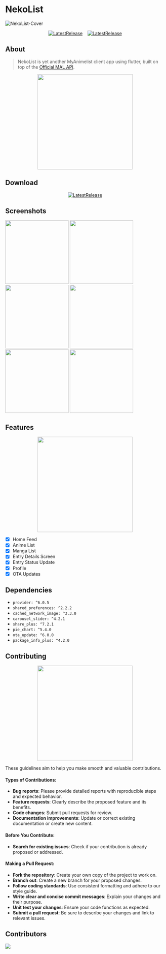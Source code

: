 # NekoList

![NekoList-Cover](https://github.com/ajxv/NekoList/assets/56473062/f9db75b5-c04c-4961-b24f-95c34a406ee8)

<div align='center'>
  
[![LatestRelease](https://img.shields.io/github/v/release/ajxv/NekoList?include_prereleases&label=latest%20release&style=for-the-badge)](https://github.com/ajxv/NekoList/releases/latest)
&nbsp;&nbsp;
[![LatestRelease](https://img.shields.io/github/stars/ajxv/NekoList?style=for-the-badge)](https://github.com/ajxv/NekoList/stargazers)
  
</div>

## About
> NekoList is yet another MyAnimelist client app using flutter, built on top of the [Official MAL API](https://myanimelist.net/apiconfig/references/api/v2).

<p align="center">
  <img src="https://media.giphy.com/media/l1JojQgfmzId3IHM4/giphy.gif" width=300>
</p>

## Download
<div align='center'>
  
[![LatestRelease](https://img.shields.io/badge/Android-3DDC84?style=for-the-badge&logo=android&logoColor=white)](https://github.com/ajxv/NekoList/releases/latest)
  
</div>

## Screenshots
<p float="left">
  <img src="https://github.com/ajxv/NekoList/assets/56473062/a43cf3a4-db44-47a3-b3a2-101c46d71731" width="200" /> 
  <img src="https://github.com/ajxv/NekoList/assets/56473062/2eb60c2f-79a0-4252-ae84-bc188b79ba17" width="200" /> 
  <img src="https://github.com/ajxv/NekoList/assets/56473062/f4981e1c-1aeb-49c6-9306-6facbebfe6da" width="200" /> 
  <img src="https://github.com/ajxv/NekoList/assets/56473062/a79eb98f-8486-407c-aa1b-63cf65b91288" width="200" /> 
  <img src="https://github.com/ajxv/NekoList/assets/56473062/dddc52bc-8886-42b0-a0e2-1368f15a9e7f" width="200" /> 
  <img src="https://github.com/ajxv/NekoList/assets/56473062/a21027db-23e6-426f-90a9-27c6356025ef" width="200" />
</p>



## Features

<p align="center">
  <img src="https://media.giphy.com/media/3ohzAsPs0dqxPks32U/giphy.gif" width=300>
</p>

- [x] Home Feed
- [x] Anime List
- [x] Manga List
- [x] Entry Details Screen
- [x] Entry Status Update
- [x] Profile
- [x] OTA Updates

## Dependencies
- `provider: ^6.0.5`
- `shared_preferences: ^2.2.2`
- `cached_network_image: ^3.3.0`
- `carousel_slider: ^4.2.1`
- `share_plus: ^7.2.1`
- `pie_chart: ^5.4.0`
- `ota_update: ^6.0.0`
- `package_info_plus: ^4.2.0`


## Contributing

<p align="center">
  <img src="https://media.giphy.com/media/3ohjV0xSPvnpWQOHWo/giphy.gif" width=300>
</p>

These guidelines aim to help you make smooth and valuable contributions.

#### Types of Contributions:
- **Bug reports**: Please provide detailed reports with reproducible steps and expected behavior.
- **Feature requests**: Clearly describe the proposed feature and its benefits.
- **Code changes**: Submit pull requests for review.
- **Documentation improvements**: Update or correct existing documentation or create new content.

#### Before You Contribute:
- **Search for existing issues**: Check if your contribution is already proposed or addressed.

#### Making a Pull Request:

- **Fork the repository**: Create your own copy of the project to work on.
- **Branch out**: Create a new branch for your proposed changes.
- **Follow coding standards**: Use consistent formatting and adhere to our style guide.
- **Write clear and concise commit messages**: Explain your changes and their purpose.
- **Unit test your changes**: Ensure your code functions as expected.
- **Submit a pull request**: Be sure to describe your changes and link to relevant issues.

## Contributors
<a href="https://github.com/ajxv/NekoList/graphs/contributors">
  <img src="https://contrib.rocks/image?repo=ajxv/NekoList" />
</a>
